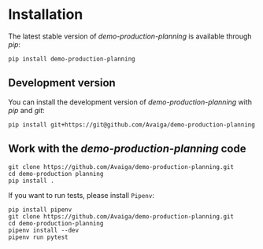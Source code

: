 # Installation

The latest stable version of _demo-production-planning_ is available through _pip_:
```
pip install demo-production-planning
```

## Development version

You can install the development version of _demo-production-planning_ with _pip_ and _git_:
```
pip install git+https://git@github.com/Avaiga/demo-production-planning
```

## Work with the _demo-production-planning_ code
```
git clone https://github.com/Avaiga/demo-production-planning.git
cd demo-production planning
pip install .
```

If you want to run tests, please install `Pipenv`:
```
pip install pipenv
git clone https://github.com/Avaiga/demo-production-planning.git
cd demo-production-planning
pipenv install --dev
pipenv run pytest
```
